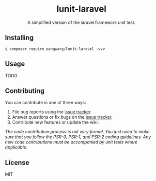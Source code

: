 <h1 align="center"> lunit-laravel </h1>

<p align="center"> A simplified version of the laravel framework unit test.</p>


## Installing

```shell
$ composer require pengwang/lunit-laravel -vvv
```

## Usage

TODO

## Contributing

You can contribute in one of three ways:

1. File bug reports using the [issue tracker](https://github.com/pengwang/lunit-laravel/issues).
2. Answer questions or fix bugs on the [issue tracker](https://github.com/pengwang/lunit-laravel/issues).
3. Contribute new features or update the wiki.

_The code contribution process is not very formal. You just need to make sure that you follow the PSR-0, PSR-1, and PSR-2 coding guidelines. Any new code contributions must be accompanied by unit tests where applicable._

## License

MIT